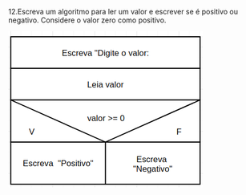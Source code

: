 12.Escreva um algoritmo para ler um valor e escrever se é positivo ou negativo. Considere o valor zero como positivo.


![](https://github.com/Yxav/proglogic/blob/apnp/exercicios-2/12/12.png) 